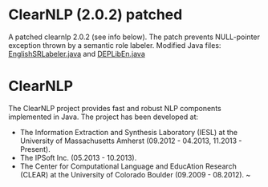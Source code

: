ClearNLP (2.0.2) patched
=============
A patched clearnlp 2.0.2 (see info below). The patch prevents NULL-pointer exception thrown by a semantic role labeler. Modified Java files: [EnglishSRLabeler.java](src/main/java/com/clearnlp/component/srl/EnglishSRLabeler.java)
and [DEPLibEn.java](src/main/java/com/clearnlp/dependency/DEPLibEn.java)

ClearNLP
=============

The ClearNLP project provides fast and robust NLP components implemented in Java. The project has been developed at:
 * The Information Extraction and Synthesis Laboratory (IESL) at the University of Massachusetts Amherst (09.2012 - 04.2013, 11.2013 - Present).
 * The IPSoft Inc. (05.2013 - 10.2013).
 * The Center for Computational Language and EducAtion Research (CLEAR) at the University of Colorado Boulder (09.2009 - 08.2012).
~                                                                                                                                           

